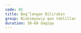 ```yaml
---
code: 92
title: Bogʻlangan Bilirubin
group: Biokimyoviy qon tahlillar
duration: 30-60 daqiqa
---
```

